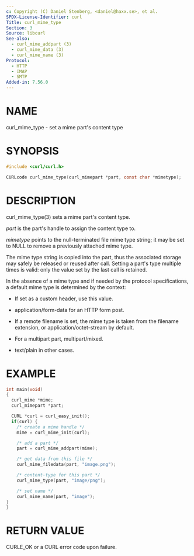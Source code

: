 ```yaml
---
c: Copyright (C) Daniel Stenberg, <daniel@haxx.se>, et al.
SPDX-License-Identifier: curl
Title: curl_mime_type
Section: 3
Source: libcurl
See-also:
  - curl_mime_addpart (3)
  - curl_mime_data (3)
  - curl_mime_name (3)
Protocol:
  - HTTP
  - IMAP
  - SMTP
Added-in: 7.56.0
---
```


# NAME

curl_mime_type - set a mime part's content type

# SYNOPSIS

~~~c
#include <curl/curl.h>

CURLcode curl_mime_type(curl_mimepart *part, const char *mimetype);
~~~

# DESCRIPTION

curl_mime_type(3) sets a mime part's content type.

*part* is the part's handle to assign the content type to.

*mimetype* points to the null-terminated file mime type string; it may be
set to NULL to remove a previously attached mime type.

The mime type string is copied into the part, thus the associated storage may
safely be released or reused after call. Setting a part's type multiple times
is valid: only the value set by the last call is retained.

In the absence of a mime type and if needed by the protocol specifications,
a default mime type is determined by the context:

- If set as a custom header, use this value.

- application/form-data for an HTTP form post.

- If a remote filename is set, the mime type is taken from the filename
extension, or application/octet-stream by default.

- For a multipart part, multipart/mixed.

- text/plain in other cases.

# EXAMPLE

~~~c
int main(void)
{
  curl_mime *mime;
  curl_mimepart *part;

  CURL *curl = curl_easy_init();
  if(curl) {
    /* create a mime handle */
    mime = curl_mime_init(curl);

    /* add a part */
    part = curl_mime_addpart(mime);

    /* get data from this file */
    curl_mime_filedata(part, "image.png");

    /* content-type for this part */
    curl_mime_type(part, "image/png");

    /* set name */
    curl_mime_name(part, "image");
}
}
~~~

# RETURN VALUE

CURLE_OK or a CURL error code upon failure.
